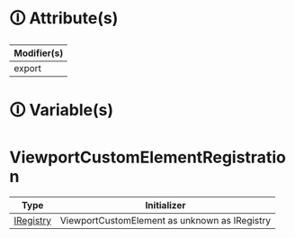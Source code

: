 # &#128712; Attribute(s)

| Modifier(s)                            |
|----------------------------------------|
| export |

# &#128712; Variable(s)

# ViewportCustomElementRegistration

| Type                        | Initializer                       |
|-----------------------------|-----------------------------------|
| [IRegistry](https://hamedfathi.gitbook.io/aurelia-2-doc-api/kernel/interface/di/iregistry) | ViewportCustomElement as unknown as IRegistry |